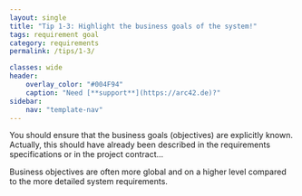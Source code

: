 ```yaml
---
layout: single
title: "Tip 1-3: Highlight the business goals of the system!"
tags: requirement goal
category: requirements
permalink: /tips/1-3/

classes: wide
header:
    overlay_color: "#004F94"
    caption: "Need [**support**](https://arc42.de)?"
sidebar:
    nav: "template-nav"
---
```



You should ensure that the business goals (objectives) are explicitly known. 
Actually, this should have already been described in the requirements specifications or in the project contract...

Business objectives are often more global and on a higher level compared to the more
detailed system requirements.
